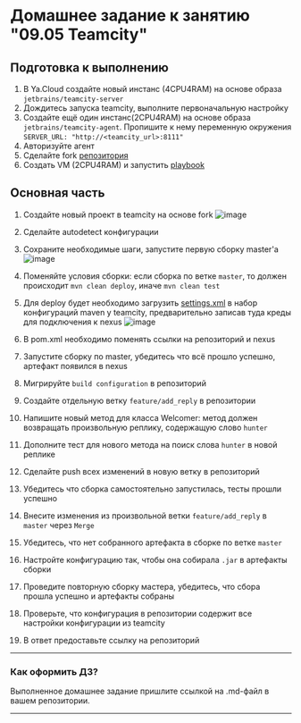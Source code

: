# Домашнее задание к занятию "09.05 Teamcity"

## Подготовка к выполнению

1. В Ya.Cloud создайте новый инстанс (4CPU4RAM) на основе образа `jetbrains/teamcity-server`
2. Дождитесь запуска teamcity, выполните первоначальную настройку
3. Создайте ещё один инстанс(2CPU4RAM) на основе образа `jetbrains/teamcity-agent`. Пропишите к нему переменную окружения `SERVER_URL: "http://<teamcity_url>:8111"`
4. Авторизуйте агент
5. Сделайте fork [репозитория](https://github.com/aragastmatb/example-teamcity)
6. Создать VM (2CPU4RAM) и запустить [playbook](./infrastructure)

## Основная часть

1. Создайте новый проект в teamcity на основе fork
![image](https://user-images.githubusercontent.com/40559167/191569250-d6a985b3-bde9-48bf-a76a-ba855b58ee5f.png)
2. Сделайте autodetect конфигурации
3. Сохраните необходимые шаги, запустите первую сборку master'a
![image](https://user-images.githubusercontent.com/40559167/191571463-bab64e9e-b896-451b-8453-2f7efe066724.png)
5. Поменяйте условия сборки: если сборка по ветке `master`, то должен происходит `mvn clean deploy`, иначе `mvn clean test`
6. Для deploy будет необходимо загрузить [settings.xml](./teamcity/settings.xml) в набор конфигураций maven у teamcity, предварительно записав туда креды для подключения к nexus
![image](https://user-images.githubusercontent.com/40559167/191574761-09ed55b4-dba6-46a4-9fc1-57eb73177925.png)

8. В pom.xml необходимо поменять ссылки на репозиторий и nexus
9. Запустите сборку по master, убедитесь что всё прошло успешно, артефакт появился в nexus
10. Мигрируйте `build configuration` в репозиторий
11. Создайте отдельную ветку `feature/add_reply` в репозитории
12. Напишите новый метод для класса Welcomer: метод должен возвращать произвольную реплику, содержащую слово `hunter`
13. Дополните тест для нового метода на поиск слова `hunter` в новой реплике
14. Сделайте push всех изменений в новую ветку в репозиторий
15. Убедитесь что сборка самостоятельно запустилась, тесты прошли успешно
16. Внесите изменения из произвольной ветки `feature/add_reply` в `master` через `Merge`
17. Убедитесь, что нет собранного артефакта в сборке по ветке `master`
18. Настройте конфигурацию так, чтобы она собирала `.jar` в артефакты сборки
19. Проведите повторную сборку мастера, убедитесь, что сбора прошла успешно и артефакты собраны
20. Проверьте, что конфигурация в репозитории содержит все настройки конфигурации из teamcity
21. В ответ предоставьте ссылку на репозиторий

---

### Как оформить ДЗ?

Выполненное домашнее задание пришлите ссылкой на .md-файл в вашем репозитории.

---
